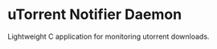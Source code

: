 uTorrent Notifier Daemon
========================
Lightweight C application for monitoring utorrent downloads.
